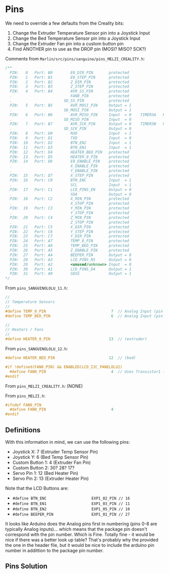 # Pins

We need to override a few defaults from the Creality bits:

1. Change the Extruder Temperature Sensor pin into a Joystick Input 
2. Change the Bed Temperature Sensor pin into a Joystick Input 
3. Change the Extruder Fan pin into a custom button pin
4. Find ANOTHER pin to use as the DROP pin (MOSI? MISO? SCK?)

Comments from `Marlin/src/pins/sanguino/pins_MELZI_CREALITY.h`:

``` cpp
/**
  PIN:   0   Port: B0        E0_DIR_PIN       protected
  PIN:   1   Port: B1        E0_STEP_PIN      protected
  PIN:   2   Port: B2        Z_DIR_PIN        protected
  PIN:   3   Port: B3        Z_STEP_PIN       protected
  PIN:   4   Port: B4        AVR_SS_PIN       protected
  .                          FAN0_PIN         protected
  .                       SD_SS_PIN           protected
  PIN:   5   Port: B5        AVR_MOSI_PIN     Output = 1
  .                       SD_MOSI_PIN         Output = 1
  PIN:   6   Port: B6        AVR_MISO_PIN     Input  = 0    TIMER3A   PWM:     0    WGM: 1    COM3A: 0    CS: 3    TCCR3A: 1    TCCR3B: 3    TIMSK3: 0
  .                       SD_MISO_PIN         Input  = 0
  PIN:   7   Port: B7        AVR_SCK_PIN      Output = 0    TIMER3B   PWM:     0    WGM: 1    COM3B: 0    CS: 3    TCCR3A: 1    TCCR3B: 3    TIMSK3: 0
  .                       SD_SCK_PIN          Output = 0
  PIN:   8   Port: D0        RXD              Input  = 1
  PIN:   9   Port: D1        TXD              Input  = 0
  PIN:  10   Port: D2        BTN_EN2          Input  = 1
  PIN:  11   Port: D3        BTN_EN1          Input  = 1
  PIN:  12   Port: D4        HEATER_BED_PIN   protected
  PIN:  13   Port: D5        HEATER_0_PIN     protected
  PIN:  14   Port: D6        E0_ENABLE_PIN    protected
  .                          X_ENABLE_PIN     protected
  .                          Y_ENABLE_PIN     protected
  PIN:  15   Port: D7        X_STEP_PIN       protected
  PIN:  16   Port: C0        BTN_ENC          Input  = 1
  .                          SCL              Input  = 1
  PIN:  17   Port: C1        LCD_PINS_EN      Output = 0
  .                          SDA              Output = 0
  PIN:  18   Port: C2        X_MIN_PIN        protected
  .                          X_STOP_PIN       protected
  PIN:  19   Port: C3        Y_MIN_PIN        protected
  .                          Y_STOP_PIN       protected
  PIN:  20   Port: C4        Z_MIN_PIN        protected
  .                          Z_STOP_PIN       protected
  PIN:  21   Port: C5        X_DIR_PIN        protected
  PIN:  22   Port: C6        Y_STEP_PIN       protected
  PIN:  23   Port: C7        Y_DIR_PIN        protected
  PIN:  24   Port: A7        TEMP_0_PIN       protected
  PIN:  25   Port: A6        TEMP_BED_PIN     protected
  PIN:  26   Port: A5        Z_ENABLE_PIN     protected
  PIN:  27   Port: A4        BEEPER_PIN       Output = 0
  PIN:  28   Port: A3        LCD_PINS_RS      Output = 0
  PIN:  29   Port: A2        <unused/unknown> Input  = 0
  PIN:  30   Port: A1        LCD_PINS_D4      Output = 1
  PIN:  31   Port: A0        SDSS             Output = 1
*/
```

From `pins_SANGUINOLOLU_11.h`:

``` cpp
//
// Temperature Sensors
//
#define TEMP_0_PIN                             7  // Analog Input (pin 33 extruder)
#define TEMP_BED_PIN                           6  // Analog Input (pin 34 bed)

//
// Heaters / Fans
//
#define HEATER_0_PIN                          13  // (extruder)
```

From `pins_SANGUINOLOLU_12.h`:

``` cpp
#define HEATER_BED_PIN                        12  // (bed)

#if !defined(FAN0_PIN) && ENABLED(LCD_I2C_PANELOLU2)
  #define FAN0_PIN                             4  // Uses Transistor1 (PWM) on Panelolu2's Sanguino Adapter Board to drive the fan
#endif
```

From `pins_MELZI_CREALITY.h`: (NONE)

From `pins_MELZI.h`:

``` cpp
#ifndef FAN0_PIN
  #define FAN0_PIN                             4
#endif
```

## Definitions

With this information in mind, we can use the following pins:

- Joystick X: 7 (Extruder Temp Sensor Pin)
- Joystick Y: 6 (Bed Temp Sensor Pin)
- Custom Button 1: 4 (Extruder Fan Pin)
- Custom Button 2: 30? 28? 17?
- Servo Pin 1: 12 (Bed Heater Pin)
- Servo Pin 2: 13 (Extruder Heater Pin)

Note that the LCD Buttons are:

- `#define BTN_ENC                    EXP1_02_PIN // 16`
- `#define BTN_EN1                    EXP1_03_PIN // 11`
- `#define BTN_EN2                    EXP1_05_PIN // 10`
- `#define BEEPER_PIN                 EXP1_01_PIN // 27`

It looks like Arduino does the Analog pins first in numbering (pins 0-8 are
typically Analog inputs)... which means that the package pin doesn't correspond
with the pin number. Which is Fine. Totally fine - it would be nice if there was
a better look up table? That's probably why the provided the one in the header
file, but it would be nice to include the arduino pin number in addittion to the
package pin number.

## Pins Solution

